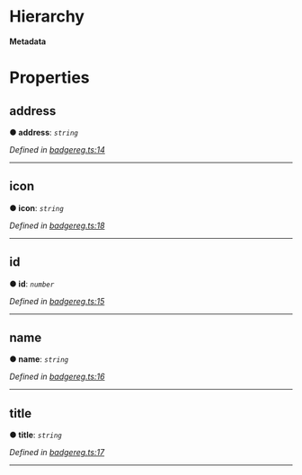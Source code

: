 

# Hierarchy

**Metadata**

# Properties

<a id="address"></a>

##  address

**● address**: *`string`*

*Defined in [badgereg.ts:14](https://octonion.institute/susytech/js-libs/blob/9aff8ef/packages/contracts/src/badgereg.ts#L14)*

___
<a id="icon"></a>

##  icon

**● icon**: *`string`*

*Defined in [badgereg.ts:18](https://octonion.institute/susytech/js-libs/blob/9aff8ef/packages/contracts/src/badgereg.ts#L18)*

___
<a id="id"></a>

##  id

**● id**: *`number`*

*Defined in [badgereg.ts:15](https://octonion.institute/susytech/js-libs/blob/9aff8ef/packages/contracts/src/badgereg.ts#L15)*

___
<a id="name"></a>

##  name

**● name**: *`string`*

*Defined in [badgereg.ts:16](https://octonion.institute/susytech/js-libs/blob/9aff8ef/packages/contracts/src/badgereg.ts#L16)*

___
<a id="title"></a>

##  title

**● title**: *`string`*

*Defined in [badgereg.ts:17](https://octonion.institute/susytech/js-libs/blob/9aff8ef/packages/contracts/src/badgereg.ts#L17)*

___

